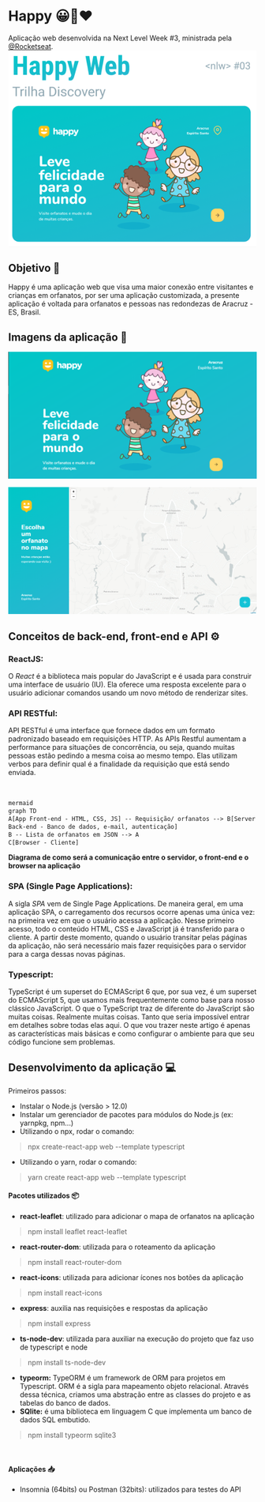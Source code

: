 # Happy 😀👫❤️

Aplicação web desenvolvida na Next Level Week #3, ministrada pela [@Rocketseat](https://github.com/rocketseat).
<img src="https://github.com/thaina-gomes/happy-web/blob/main/img-readme/capa-aplication.PNG" align="center" alt="Capa da aplicação">

## Objetivo 📑

Happy é uma aplicação web que visa uma maior conexão entre visitantes e crianças em orfanatos, por ser uma aplicação customizada, a presente aplicação é voltada para orfanatos e pessoas nas redondezas de Aracruz - ES, Brasil.

## Imagens da aplicação 📸

![Landing Page Image](https://github.com/thaina-gomes/happy-web/blob/main/img-readme/landing-page.PNG)

![Orphanages Map Image](https://github.com/thaina-gomes/happy-web/blob/main/img-readme/orphanages-map.PNG)

## Conceitos de back-end, front-end e API ⚙️

### ReactJS:
O *React* é a biblioteca mais popular do JavaScript e é usada para construir uma interface de usuário (IU). Ela oferece uma resposta excelente para o usuário adicionar comandos usando um novo método de renderizar sites.

### API RESTful:

API RESTful é uma interface que fornece dados em um formato padronizado baseado em requisições HTTP.
As APIs Restful aumentam a performance para situações de concorrência, ou seja, quando muitas pessoas estão pedindo a mesma coisa ao mesmo tempo. Elas utilizam verbos para definir qual é a finalidade da requisição que está sendo enviada.
 
 <br>

```
mermaid
graph TD
A[App Front-end - HTML, CSS, JS] -- Requisição/ orfanatos --> B[Server Back-end - Banco de dados, e-mail, autenticação]
B -- Lista de orfanatos em JSON --> A
C[Browser - Cliente]
```


**Diagrama de como será a comunicação entre o servidor, o front-end e o browser na aplicação**

### SPA (Single Page Applications):
A sigla *SPA* vem de Single Page Applications. De maneira geral, em uma aplicação SPA, o carregamento dos recursos ocorre apenas uma única vez: na primeira vez em que o usuário acessa a aplicação. Nesse primeiro acesso, todo o conteúdo HTML, CSS e JavaScript já é transferido para o cliente. A partir deste momento, quando o usuário transitar pelas páginas da aplicação, não será necessário mais fazer requisições para o servidor para a carga dessas novas páginas.

### Typescript:
TypeScript é um superset do ECMAScript 6 que, por sua vez, é um superset do ECMAScript 5, que usamos mais frequentemente como base para nosso clássico JavaScript. 
O que o TypeScript traz de diferente do JavaScript são muitas coisas. Realmente muitas coisas. Tanto que seria impossível entrar em detalhes sobre todas elas aqui. O que vou trazer neste artigo é apenas as características mais básicas e como configurar o ambiente para que seu código funcione sem problemas.

## Desenvolvimento da aplicação 💻
Primeiros passos:
- Instalar o Node.js (versão > 12.0)
- Instalar um gerenciador de pacotes para módulos do Node.js (ex: yarnpkg, npm...)
- Utilizando o npx, rodar o comando:
> npx create-react-app web --template typescript
- Utilizando o yarn, rodar o comando:
> yarn create react-app web --template typescript

#### Pacotes utilizados 📦
- **react-leaflet**: utilizado para adicionar o mapa de orfanatos na aplicação
> npm install leaflet react-leaflet
- **react-router-dom**: utilizada para o roteamento da aplicação
> npm install react-router-dom
- **react-icons**: utilizada para adicionar ícones nos botões da aplicação 
> npm install react-icons
- **express**: auxilia nas requisições e respostas da aplicação
> npm install express
- **ts-node-dev**: utilizada para auxiliar na execução do projeto que faz uso de typescript e node
> npm install ts-node-dev
- **typeorm:** TypeORM é um framework de ORM para projetos em Typescript. ORM é a sigla para mapeamento objeto relacional. Através dessa técnica, criamos uma abstração entre as classes do projeto e as tabelas do banco de dados. 
- **SQlite:**  é uma biblioteca em linguagem C que implementa um banco de dados SQL embutido.
>  npm install typeorm sqlite3
<br>

#### Aplicações 📥
- Insomnia (64bits) ou Postman (32bits): utilizados para testes do API
